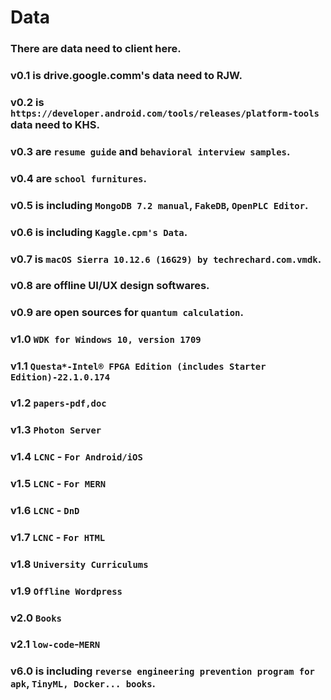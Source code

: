 # Data
### There are data need to client here.
### v0.1 is drive.google.comm's data need to RJW.
### v0.2 is `https://developer.android.com/tools/releases/platform-tools` data need to KHS.
### v0.3 are `resume guide` and `behavioral interview samples`.
### v0.4 are `school furnitures`.
### v0.5 is including `MongoDB 7.2 manual`, `FakeDB`, `OpenPLC Editor`.
### v0.6 is including `Kaggle.cpm's Data`.
### v0.7 is `macOS Sierra 10.12.6 (16G29) by techrechard.com.vmdk`.
### v0.8 are offline UI/UX design softwares.
### v0.9 are open sources for `quantum calculation`.
### v1.0 `WDK for Windows 10, version 1709`
### v1.1 `Questa*-Intel® FPGA Edition (includes Starter Edition)-22.1.0.174`
### v1.2 `papers-pdf,doc`
### v1.3 `Photon Server`
### v1.4 `LCNC` - `For Android/iOS`
### v1.5 `LCNC` - `For MERN`
### v1.6 `LCNC` - `DnD`
### v1.7 `LCNC` - `For HTML`
### v1.8 `University Curriculums`
### v1.9 `Offline Wordpress`
### v2.0 `Books`
### v2.1 `low-code`-`MERN`
### v6.0 is including `reverse engineering prevention program for apk`, `TinyML, Docker... books`.